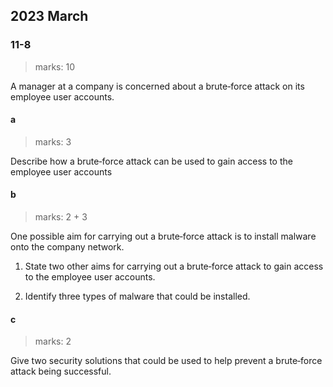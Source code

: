 ## 2023 March
### 11-8
> marks: 10

A manager at a company is concerned about a brute‑force attack on its employee user accounts.

#### a
> marks: 3

Describe how a brute‑force attack can be used to gain access to the employee user accounts

#### b
> marks: 2 + 3

One possible aim for carrying out a brute‑force attack is to install malware onto the company network.

1. State two other aims for carrying out a brute‑force attack to gain access to the employee user accounts.

2. Identify three types of malware that could be installed.

#### c
> marks: 2 

Give two security solutions that could be used to help prevent a brute‑force attack being successful.